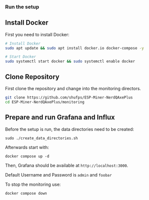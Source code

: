 ### Run the setup

## Install Docker
First you need to install Docker:

```bash
# Install Docker
sudo apt update && sudo apt install docker.io docker-compose -y

# Start Docker
sudo systemctl start docker && sudo systemctl enable docker
```

## Clone Repository

First clone the repository and change into the monitoring directors.

```bash
git clone https://github.com/shufps/ESP-Miner-NerdQAxePlus
cd ESP-Miner-NerdQAxePlus/monitoring
```

## Prepare and run Grafana and Influx

Before the setup is run, the data directories need to be created:

```
sudo ./create_data_directories.sh
```

Afterwards start with:
```
docker compose up -d
```

Then, Grafana should be available at `http://localhost:3000`.

Default Username and Password is `admin` and `foobar`

To stop the monitoring use:
```
docker compose down
```
